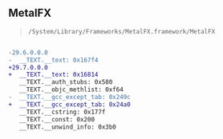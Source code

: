 ## MetalFX

> `/System/Library/Frameworks/MetalFX.framework/MetalFX`

```diff

-29.6.0.0.0
-  __TEXT.__text: 0x167f4
+29.7.0.0.0
+  __TEXT.__text: 0x16814
   __TEXT.__auth_stubs: 0x580
   __TEXT.__objc_methlist: 0xf64
-  __TEXT.__gcc_except_tab: 0x249c
+  __TEXT.__gcc_except_tab: 0x24a0
   __TEXT.__cstring: 0x177f
   __TEXT.__const: 0x200
   __TEXT.__unwind_info: 0x3b0

```
